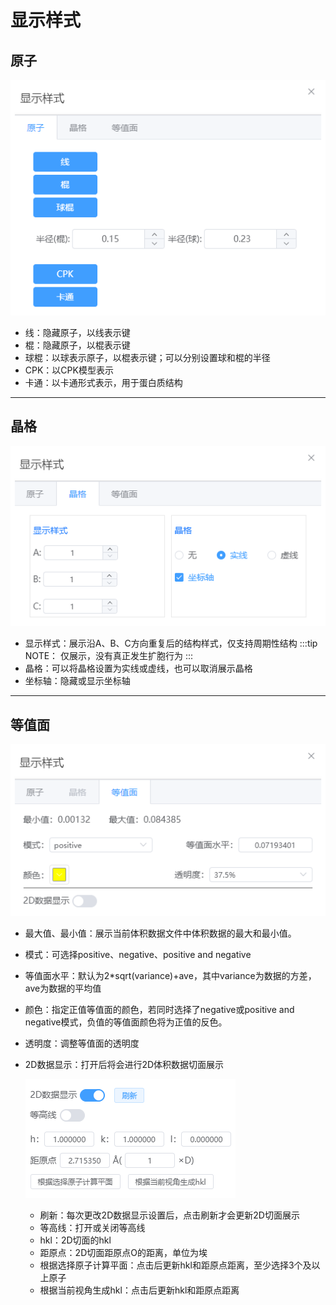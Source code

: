 # 显示样式

## 原子
![display1](../../nested/qstudio_manual_view_display1.png)
- 线：隐藏原子，以线表示键
- 棍：隐藏原子，以棍表示键
- 球棍：以球表示原子，以棍表示键；可以分别设置球和棍的半径
- CPK：以CPK模型表示
- 卡通：以卡通形式表示，用于蛋白质结构
---
## 晶格
![display2](../../nested/qstudio_manual_view_display2.png)
- 显示样式：展示沿A、B、C方向重复后的结构样式，仅支持周期性结构
:::tip NOTE：
仅展示，没有真正发生扩胞行为
:::
- 晶格：可以将晶格设置为实线或虚线，也可以取消展示晶格
- 坐标轴：隐藏或显示坐标轴
---
## 等值面

![display3](../../nested/qstudio_manual_view_display3.png)
- 最大值、最小值：展示当前体积数据文件中体积数据的最大和最小值。
- 模式：可选择positive、negative、positive and negative
- 等值面水平：默认为2*sqrt(variance)+ave，其中variance为数据的方差，ave为数据的平均值
- 颜色：指定正值等值面的颜色，若同时选择了negative或positive and negative模式，负值的等值面颜色将为正值的反色。
- 透明度：调整等值面的透明度
- 2D数据显示：打开后将会进行2D体积数据切面展示
  
  ![display4](../../nested/qstudio_manual_view_display4.png)
  - 刷新：每次更改2D数据显示设置后，点击刷新才会更新2D切面展示
  - 等高线：打开或关闭等高线
  - hkl：2D切面的hkl
  - 距原点：2D切面距原点O的距离，单位为埃
  - 根据选择原子计算平面：点击后更新hkl和距原点距离，至少选择3个及以上原子
  - 根据当前视角生成hkl：点击后更新hkl和距原点距离

